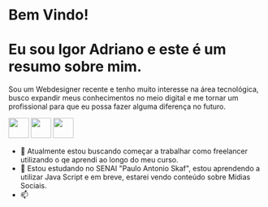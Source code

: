 <h1 align="left">Bem Vindo!<br><br>Eu sou Igor Adriano e este é um resumo sobre mim.</h1>
<p>Sou um Webdesigner recente e tenho muito interesse na área tecnológica, busco expandir meus conhecimentos no meio digital e me tornar um profissional para que eu possa fazer alguma diferença no futuro.</p>


<img height="40" width="40" src="https://cdn.jsdelivr.net/gh/devicons/devicon@latest/icons/html5/html5-original-wordmark.svg" />
<img height="40" width="40" src="https://cdn.jsdelivr.net/gh/devicons/devicon@latest/icons/css3/css3-original-wordmark.svg" />
<img height="40" width="40" src="https://cdn.jsdelivr.net/gh/devicons/devicon@latest/icons/figma/figma-original.svg" />
          
          



- 🔭 Atualmente estou buscando começar a trabalhar como freelancer utilizando o qe aprendi ao longo do meu curso.
- 🌱 Estou estudando no SENAI "Paulo Antonio Skaf", estou aprendendo a utilizar Java Script e em breve, estarei vendo conteúdo sobre Mídias Sociais.
- 📫 

